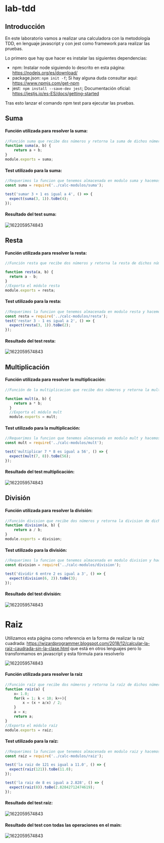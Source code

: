 # lab-tdd
## Introducción
En este laboratorio vamos a realizar una calculadora con la metodología TDD, en lenguaje javascript y con jest como framework para realizar las pruebas. 

Lo primero que hay que hacer es instalar las siguientes dependencias:

- npm: Instalar node siguiendo lo descrito en esta página: https://nodejs.org/es/download/
- package.json: ```npm init -f```; Si hay alguna duda consultar aquí: https://www.npmjs.com/get-npm
- jest:``` npm install --save-dev jest```; Documentación oficial: https://jestjs.io/es-ES/docs/getting-started

Tras esto lanzar el comando npm test para ejecutar las pruebas.

## Suma

#### Función utilizada para resolver la suma:

```javascript
//Función suma que recibe dos números y retorna la suma de dichos números
function suma(a, b) { 
    return a + b;
}
module.exports = suma;
```

#### Test utilizado para la suma:

```javascript
//Requerimos la funcion que tenemos almacenada en modulo suma y hacemos el test dandole los valores correctos para la prueba
const suma = require('../calc-modulos/suma');

test('sumar 3 + 1 es igual a 4', () => {
  expect(suma(3, 1)).toBe(4);
});
```

#### Resultado del test suma:

![1622059574843](https://raw.githubusercontent.com/yoomismo/lab-tdd/main/src/testSuma.png)



## Resta

#### Función utilizada para resolver la resta:

```javascript
//Función resta que recibe dos números y retorna la resta de dichos números

function resta(a, b) {
  return a - b;
}
//Exporta el módulo resta 
module.exports = resta;
```

#### Test utilizado para la resta:

```javascript
//Requerimos la funcion que tenemos almacenada en modulo resta y hacemos el test dandole los valores correctos para la prueba
const resta = require('../calc-modulos/resta');
test('restar 3 - 1 es igual a 2', () => {
  expect(resta(3, 1)).toBe(2);
});
```

#### Resultado del test resta:

![1622059574843](https://raw.githubusercontent.com/yoomismo/lab-tdd/main/src/testResta.png)



## Multiplicación

#### Función utilizada para resolver la multiplicación:

```javascript
//Función de la multiplicacion que recibe dos números y retorna la mult de dichos números

function mult(a, b) {
    return a * b;
  }
  //Exporta el módulo mult
  module.exports = mult;
```

#### Test utilizado para la multiplicación:

```javascript
//Requerimos la funcion que tenemos almacenada en modulo mult y hacemos el test dandole los valores correctos para la prueba
const mult = require('../calc-modulos/mult');

test('multiplicar 7 * 8 es igual a 56', () => {
  expect(mult(7, 8)).toBe(56);
});
```

#### Resultado del test multiplicación:

![1622059574843](https://raw.githubusercontent.com/yoomismo/lab-tdd/main/src/testMultiplicacion.png)





## División

#### Función utilizada para resolver la división:

```javascript
//Función division que recibe dos números y retorna la division de dichos números
function division(a, b) { 
    return a / b;
}
module.exports = division;
```

#### Test utilizado para la división:

```javascript
//Requerimos la funcion que tenemos almacenada en modulo division y hacemos el test dandole los valores correctos para la prueba
const division = require('../calc-modulos/division');

test('dividir 6 entre 2 es igual a 3', () => {
  expect(division(6, 2)).toBe(3);
});
```

#### Resultado del test división:

![1622059574843](https://raw.githubusercontent.com/yoomismo/lab-tdd/main/src/testDivision.png)

# Raiz

Utilizamos esta página como referencia en la forma de realizar la raíz cuadrada: https://wizardprogrammer.blogspot.com/2018/12/calcular-la-raiz-caudrada-sin-la-clase.html que está en otros lenguajes pero lo transformamos en javascript y esta fórmula para resolverlo  

![1622059574843](https://raw.githubusercontent.com/yoomismo/lab-tdd/main/src/formula.png)



#### Función utilizada para resolver la raiz

```javascript
//Función raíz que recibe dos números y retorna la raíz de dichos números
function raiz(a) {
    x= 1.0;
    for(k = 1; k < 10; k++){
        x = (x + a/x) / 2;
    }
    a = x;
    return a;
}
//Exporta el módulo raíz
module.exports = raiz;
```

#### Test utilizado para la raíz:

```javascript
//Requerimos la funcion que tenemos almacenada en modulo raiz y hacemos el test dandole los valores correctos para la prueba
const raiz = require('../calc-modulos/raiz');

test('la raiz de 121 es igual a 11.0', () => {
  expect(raiz(121)).toBe(11.0);
});

test('la raiz de 8 es igual a 2.828', () => {
  expect(raiz(8)).toBe(2.82842712474619);
});
```

#### Resultado del test raíz:

![1622059574843](https://raw.githubusercontent.com/yoomismo/lab-tdd/main/src/testRaiz.png)

#### Resultado del test con todas las operaciones en el main:

![1622059574843](https://raw.githubusercontent.com/yoomismo/lab-tdd/main/src/testTodas.png)
